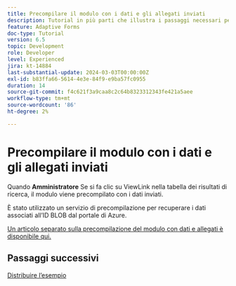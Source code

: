 ```yaml
---
title: Precompilare il modulo con i dati e gli allegati inviati
description: Tutorial in più parti che illustra i passaggi necessari per eseguire query sugli invii di moduli memorizzati nel portale di Azure
feature: Adaptive Forms
doc-type: Tutorial
version: 6.5
topic: Development
role: Developer
level: Experienced
jira: kt-14884
last-substantial-update: 2024-03-03T00:00:00Z
exl-id: b83ffa66-5614-4e3e-84f9-e9ba57fc0955
duration: 14
source-git-commit: f4c621f3a9caa8c2c64b8323312343fe421a5aee
workflow-type: tm+mt
source-wordcount: '86'
ht-degree: 2%

---
```


# Precompilare il modulo con i dati e gli allegati inviati

Quando **Amministratore** Se si fa clic su ViewLink nella tabella dei risultati di ricerca, il modulo viene precompilato con i dati inviati.

È stato utilizzato un servizio di precompilazione per recuperare i dati associati all’ID BLOB dal portale di Azure.

[Un articolo separato sulla precompilazione del modulo con dati e allegati è disponibile qui.](https://experienceleague.adobe.com/docs/experience-manager-learn/forms/prefill-form-with-data-attachments/introduction.html)

## Passaggi successivi

[Distribuire l’esempio](./part5.md)
